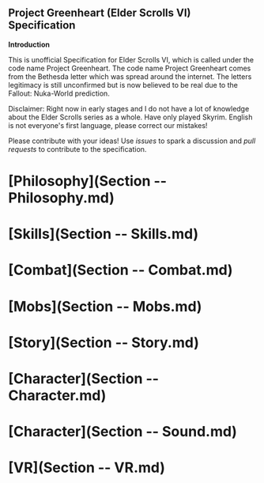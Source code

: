 Project Greenheart (Elder Scrolls VI) Specification
---------------------------------------------------

**Introduction**

This is unofficial Specification for Elder Scrolls VI, which is called under the code name Project Greenheart. The code name Project Greenheart comes from the Bethesda letter which was spread around the internet. The letters legitimacy is still unconfirmed but is now believed to be real due to the Fallout: Nuka-World prediction.

Disclaimer:
Right now in early stages and I do not have a lot of knowledge about the Elder Scrolls series as a whole. Have only played Skyrim. English is not everyone's first language, please correct our mistakes!

Please contribute with your ideas!
Use *issues* to spark a discussion and *pull requests* to contribute to the specification.

# [Philosophy](Section -- Philosophy.md)

# [Skills](Section -- Skills.md)

# [Combat](Section -- Combat.md)

# [Mobs](Section -- Mobs.md)

# [Story](Section -- Story.md)

# [Character](Section -- Character.md)

# [Character](Section -- Sound.md)

# [VR](Section -- VR.md)
